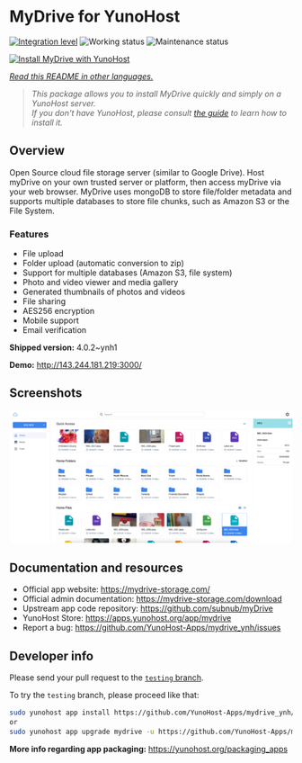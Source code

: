 <!--
N.B.: This README was automatically generated by <https://github.com/YunoHost/apps/tree/master/tools/readme_generator>
It shall NOT be edited by hand.
-->

# MyDrive for YunoHost

[![Integration level](https://apps.yunohost.org/badge/integration/mydrive)](https://ci-apps.yunohost.org/ci/apps/mydrive/)
![Working status](https://apps.yunohost.org/badge/state/mydrive)
![Maintenance status](https://apps.yunohost.org/badge/maintained/mydrive)

[![Install MyDrive with YunoHost](https://install-app.yunohost.org/install-with-yunohost.svg)](https://install-app.yunohost.org/?app=mydrive)

*[Read this README in other languages.](./ALL_README.md)*

> *This package allows you to install MyDrive quickly and simply on a YunoHost server.*  
> *If you don't have YunoHost, please consult [the guide](https://yunohost.org/install) to learn how to install it.*

## Overview

Open Source cloud file storage server (similar to Google Drive). Host myDrive on your own trusted server or platform, then access myDrive via your web browser. MyDrive uses mongoDB to store file/folder metadata and supports multiple databases to store file chunks, such as Amazon S3 or the File System.

### Features

- File upload
- Folder upload (automatic conversion to zip)
- Support for multiple databases (Amazon S3, file system)
- Photo and video viewer and media gallery
- Generated thumbnails of photos and videos
- File sharing
- AES256 encryption
- Mobile support
- Email verification


**Shipped version:** 4.0.2~ynh1

**Demo:** <http://143.244.181.219:3000/>

## Screenshots

![Screenshot of MyDrive](./doc/screenshots/screenshot.png)

## Documentation and resources

- Official app website: <https://mydrive-storage.com/>
- Official admin documentation: <https://mydrive-storage.com/download>
- Upstream app code repository: <https://github.com/subnub/myDrive>
- YunoHost Store: <https://apps.yunohost.org/app/mydrive>
- Report a bug: <https://github.com/YunoHost-Apps/mydrive_ynh/issues>

## Developer info

Please send your pull request to the [`testing` branch](https://github.com/YunoHost-Apps/mydrive_ynh/tree/testing).

To try the `testing` branch, please proceed like that:

```bash
sudo yunohost app install https://github.com/YunoHost-Apps/mydrive_ynh/tree/testing --debug
or
sudo yunohost app upgrade mydrive -u https://github.com/YunoHost-Apps/mydrive_ynh/tree/testing --debug
```

**More info regarding app packaging:** <https://yunohost.org/packaging_apps>
